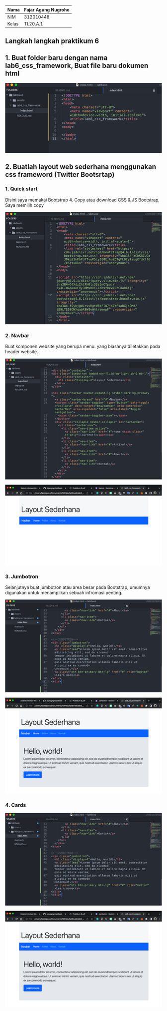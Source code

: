 | Nama      | Fajar Agung Nugroho |
| ----------- | ----------- |
| NIM     | 312010448       |
| Kelas   | TI.20.A.1        |

## Langkah langkah praktikum 6

## 1. Buat folder baru dengan nama lab6_css_framework, Buat file baru dokumen html

![img1!](assets/img/1/1.png)

## 2. Buatlah layout web sederhana menggunakan css frameword (Twitter Bootsrtap)

### 1. Quick start
Disini saya memakai Bootstrap 4. Copy atau download CSS & JS Bootstrap, Saya memilih copy

![img2!](assets/img/2/1.png)

### 2. Navbar
Buat komponen website yang berupa menu. yang biasanya diletakkan pada header website.

![img2!](assets/img/2/2.png)

![img2!](assets/img/2/2-1.png)

### 3. Jumbotron
Selanjutnya buat jumbotron atau area besar pada Bootstrap, umumnya digunakan untuk menampilkan sebuah infromasi penting.

![img2!](assets/img/2/3.png)

![img2!](assets/img/2/3-1.png)

### 4. Cards

![img2!](assets/img/2/3.png)

![img2!](assets/img/2/3-1.png)